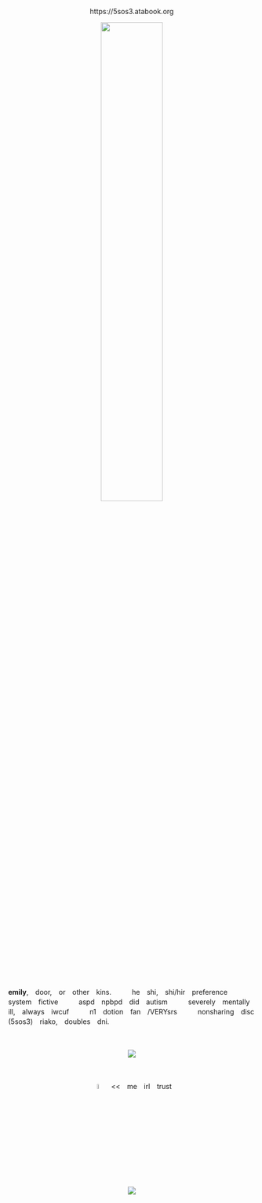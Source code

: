<p align="center">
https://5sos3.atabook.org
</p>
<p align="center">
<img src="https://files.catbox.moe/p9g75n.png" width="50%" height="50%">
</p>

**emily**,　door,　or　other　kins.　　　he　shi,　shi/hir　preference　　　system　fictive　　　aspd　npbpd　did　autism　　　severely　mentally　ill,　always　iwcuf　　　n1　dotion　fan　/VERYsrs　　　nonsharing　disc (5sos3)　riako,　doubles　dni.

　
<p align="center">
<img src="https://komarev.com/ghpvc/?username=beansshow&label=grandmas&color=6e370d">

　
<p align="center">
<img src="https://files.catbox.moe/mbg3sz.png" width="5%" height="5%">　<<　me　irl　trust
<p align="center">
<img src="https://hit.yhype.me/github/profile?account_id=168690679"> 
</p>
